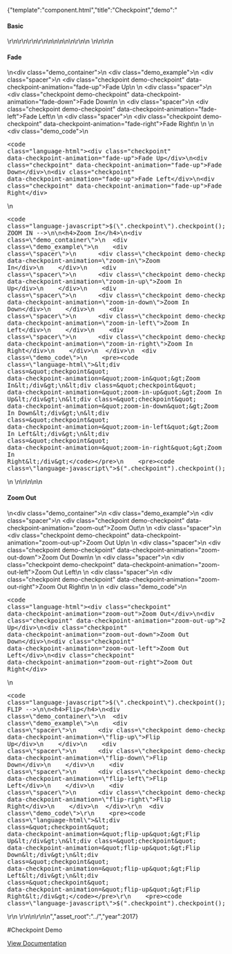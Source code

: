 {"template":"component.html","title":"Checkpoint","demo":"<h4>Basic</h4>\r\n\r\n<!-- START: FIRSTDEMO -->\r\n\r\n<style>\n  .check_container { background: #f9f9f9; overflow: hidden; }\n  .spacer { margin: 200px 0; border: 1px solid #eee; border-radius: 3px; height: 202px; margin: 300px auto; width: 302px; }\n  .checkpoint { background: #00bcd4; border-radius: 3px; color: #fff; height: 200px; line-height: 200px; margin: 0 auto; text-align: center; width: 300px; }\n\n  .marker {\n    position: fixed;\n    /*top: 50%;*/\n    right: 0;\n    left: 0;\n\n    width: 100%;\n    height: 1px;\n\n    background: red;\n    opacity: 0.2;\n  }\n</style>\n\n<!-- <div class=\"marker\" style=\"top: 100px;\"></div>\n<div class=\"marker\" style=\"top: 50%;\"></div>\n<div class=\"marker\" style=\"bottom: 100px;\"></div> -->\n\n<script>\nFormstone.Ready(function() {\n  // $(\".checkpoint\").on(\"activate.checkpoint\", function() {\n  //   console.log(\"activate\", this);\n  // }).on(\"deactivate.checkpoint\", function() {\n  //   console.log(\"deactivate\", this);\n  // });\n\n  $(\".demo-checkpoint\").checkpoint({\n    // offset: -50,\n    intersect: 'middle-top',\n    reverse: true\n  });\n\n  $(\"body\").find(\".js-demo_tabs\").on(\"update.tabs\", function() {\n    $(\".demo-checkpoint\").checkpoint(\"resize\");\n  });\n});\n</script>\n\r\n\n  <!-- <div class=\"spacer\">\n    <div class=\"checkpoint demo-checkpoint\" data-checkpoint-options='{\"offset\":-100,\"intersect\":\"top-top\"}' data-checkpoint-animation=\"fade-up\">Target</div>\n  </div>\n  <div class=\"spacer\">\n    <div class=\"checkpoint demo-checkpoint\" data-checkpoint-options='{\"offset\":0,\"intersect\":\"middle-middle\"}' data-checkpoint-animation=\"fade-up\">Target</div>\n  </div>\n  <div class=\"spacer\">\n    <div class=\"checkpoint demo-checkpoint\" data-checkpoint-options='{\"offset\":100,\"intersect\":\"bottom-bottom\"}' data-checkpoint-animation=\"fade-up\">Target</div>\n  </div>\n  <div class=\"check_container\">\n    <div class=\"spacer\">\n      <div class=\"checkpoint demo-checkpoint\" data-checkpoint-options='{\"offset\":100,\"intersect\":\"bottom-bottom\"}' data-checkpoint-animation=\"fade-up\" data-checkpoint-container=\".check_container\">Target</div>\n    </div>\n  </div> -->\n\n<!-- FADE -->\n\n<h4>Fade</h4>\n<div class=\"demo_container\">\n  <div class=\"demo_example\">\n    <div class=\"spacer\">\n      <div class=\"checkpoint demo-checkpoint\" data-checkpoint-animation=\"fade-up\">Fade Up</div>\n    </div>\n    <div class=\"spacer\">\n      <div class=\"checkpoint demo-checkpoint\" data-checkpoint-animation=\"fade-down\">Fade Down</div>\n    </div>\n    <div class=\"spacer\">\n      <div class=\"checkpoint demo-checkpoint\" data-checkpoint-animation=\"fade-left\">Fade Left</div>\n    </div>\n    <div class=\"spacer\">\n      <div class=\"checkpoint demo-checkpoint\" data-checkpoint-animation=\"fade-right\">Fade Right</div>\n    </div>\n  </div>\n  <div class=\"demo_code\">\n    <pre><code class=\"language-html\">&lt;div class=&quot;checkpoint&quot; data-checkpoint-animation=&quot;fade-up&quot;&gt;Fade Up&lt;/div&gt;\n&lt;div class=&quot;checkpoint&quot; data-checkpoint-animation=&quot;fade-up&quot;&gt;Fade Down&lt;/div&gt;\n&lt;div class=&quot;checkpoint&quot; data-checkpoint-animation=&quot;fade-up&quot;&gt;Fade Left&lt;/div&gt;\n&lt;div class=&quot;checkpoint&quot; data-checkpoint-animation=&quot;fade-up&quot;&gt;Fade Right&lt;/div&gt;</code></pre>\n    <pre><code class=\"language-javascript\">$(\".checkpoint\").checkpoint();</code></pre>\n  </div>\n</div>\n\n<!-- ZOOM IN -->\n\n<h4>Zoom In</h4>\n<div class=\"demo_container\">\n  <div class=\"demo_example\">\n    <div class=\"spacer\">\n      <div class=\"checkpoint demo-checkpoint\" data-checkpoint-animation=\"zoom-in\">Zoom In</div>\n    </div>\n    <div class=\"spacer\">\n      <div class=\"checkpoint demo-checkpoint\" data-checkpoint-animation=\"zoom-in-up\">Zoom In Up</div>\n    </div>\n    <div class=\"spacer\">\n      <div class=\"checkpoint demo-checkpoint\" data-checkpoint-animation=\"zoom-in-down\">Zoom In Down</div>\n    </div>\n    <div class=\"spacer\">\n      <div class=\"checkpoint demo-checkpoint\" data-checkpoint-animation=\"zoom-in-left\">Zoom In Left</div>\n    </div>\n    <div class=\"spacer\">\n      <div class=\"checkpoint demo-checkpoint\" data-checkpoint-animation=\"zoom-in-right\">Zoom In Right</div>\n    </div>\n  </div>\n  <div class=\"demo_code\">\n    <pre><code class=\"language-html\">&lt;div class=&quot;checkpoint&quot; data-checkpoint-animation=&quot;zoom-in&quot;&gt;Zoom In&lt;/div&gt;\n&lt;div class=&quot;checkpoint&quot; data-checkpoint-animation=&quot;zoom-in-up&quot;&gt;Zoom In Up&lt;/div&gt;\n&lt;div class=&quot;checkpoint&quot; data-checkpoint-animation=&quot;zoom-in-down&quot;&gt;Zoom In Down&lt;/div&gt;\n&lt;div class=&quot;checkpoint&quot; data-checkpoint-animation=&quot;zoom-in-left&quot;&gt;Zoom In Left&lt;/div&gt;\n&lt;div class=&quot;checkpoint&quot; data-checkpoint-animation=&quot;zoom-in-right&quot;&gt;Zoom In Right&lt;/div&gt;</code></pre>\n    <pre><code class=\"language-javascript\">$(\".checkpoint\").checkpoint();</code></pre>\n  </div>\n</div>\n\n<!-- ZOOM OUT -->\n\n<h4>Zoom Out</h4>\n<div class=\"demo_container\">\n  <div class=\"demo_example\">\n    <div class=\"spacer\">\n      <div class=\"checkpoint demo-checkpoint\" data-checkpoint-animation=\"zoom-out\">Zoom Out</div>\n    </div>\n    <div class=\"spacer\">\n      <div class=\"checkpoint demo-checkpoint\" data-checkpoint-animation=\"zoom-out-up\">Zoom Out Up</div>\n    </div>\n    <div class=\"spacer\">\n      <div class=\"checkpoint demo-checkpoint\" data-checkpoint-animation=\"zoom-out-down\">Zoom Out Down</div>\n    </div>\n    <div class=\"spacer\">\n      <div class=\"checkpoint demo-checkpoint\" data-checkpoint-animation=\"zoom-out-left\">Zoom Out Left</div>\n    </div>\n    <div class=\"spacer\">\n      <div class=\"checkpoint demo-checkpoint\" data-checkpoint-animation=\"zoom-out-right\">Zoom Out Right</div>\n    </div>\n  </div>\n  <div class=\"demo_code\">\n    <pre><code class=\"language-html\">&lt;div class=&quot;checkpoint&quot; data-checkpoint-animation=&quot;zoom-out&quot;&gt;Zoom Out&lt;/div&gt;\n&lt;div class=&quot;checkpoint&quot; data-checkpoint-animation=&quot;zoom-out-up&quot;&gt;Zoom Out Up&lt;/div&gt;\n&lt;div class=&quot;checkpoint&quot; data-checkpoint-animation=&quot;zoom-out-down&quot;&gt;Zoom Out Down&lt;/div&gt;\n&lt;div class=&quot;checkpoint&quot; data-checkpoint-animation=&quot;zoom-out-left&quot;&gt;Zoom Out Left&lt;/div&gt;\n&lt;div class=&quot;checkpoint&quot; data-checkpoint-animation=&quot;zoom-out-right&quot;&gt;Zoom Out Right&lt;/div&gt;</code></pre>\n    <pre><code class=\"language-javascript\">$(\".checkpoint\").checkpoint();</code></pre>\n  </div>\n</div>\n\n<!-- FLIP -->\n\n<h4>Flip</h4>\n<div class=\"demo_container\">\n  <div class=\"demo_example\">\n    <div class=\"spacer\">\n      <div class=\"checkpoint demo-checkpoint\" data-checkpoint-animation=\"flip-up\">Flip Up</div>\n    </div>\n    <div class=\"spacer\">\n      <div class=\"checkpoint demo-checkpoint\" data-checkpoint-animation=\"flip-down\">Flip Down</div>\n    </div>\n    <div class=\"spacer\">\n      <div class=\"checkpoint demo-checkpoint\" data-checkpoint-animation=\"flip-left\">Flip Left</div>\n    </div>\n    <div class=\"spacer\">\n      <div class=\"checkpoint demo-checkpoint\" data-checkpoint-animation=\"flip-right\">Flip Right</div>\n    </div>\n  </div>\r\n  <div class=\"demo_code\">\r\n    <pre><code class=\"language-html\">&lt;div class=&quot;checkpoint&quot; data-checkpoint-animation=&quot;flip-up&quot;&gt;Flip Up&lt;/div&gt;\n&lt;div class=&quot;checkpoint&quot; data-checkpoint-animation=&quot;flip-up&quot;&gt;Flip Down&lt;/div&gt;\n&lt;div class=&quot;checkpoint&quot; data-checkpoint-animation=&quot;flip-up&quot;&gt;Flip Left&lt;/div&gt;\n&lt;div class=&quot;checkpoint&quot; data-checkpoint-animation=&quot;flip-up&quot;&gt;Flip Right&lt;/div&gt;</code></pre>\r\n    <pre><code class=\"language-javascript\">$(\".checkpoint\").checkpoint();</code></pre>\r\n  </div>\r\n</div>\n\r\n<!-- END: FIRSTDEMO -->\n","asset_root":"../","year":2017}

 #Checkpoint Demo
<p class="back_link"><a href="https://formstone.it/components/checkpoint">View Documentation</a></p>